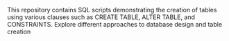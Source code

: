 This repository contains SQL scripts demonstrating the creation of tables using various clauses such as CREATE TABLE, ALTER TABLE, and CONSTRAINTS. Explore different approaches to database design and table creation
